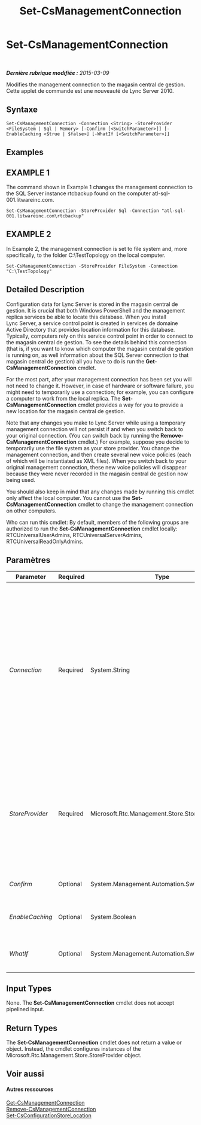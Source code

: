 ﻿---
title: Set-CsManagementConnection
TOCTitle: Set-CsManagementConnection
ms:assetid: f7cf19ba-6c56-4f74-9757-843e1ca0c9a1
ms:mtpsurl: https://technet.microsoft.com/fr-fr/library/Gg413045(v=OCS.15)
ms:contentKeyID: 49299374
ms.date: 05/20/2016
mtps_version: v=OCS.15
ms.translationtype: HT
---

# Set-CsManagementConnection

 

_**Dernière rubrique modifiée :** 2015-03-09_

Modifies the management connection to the magasin central de gestion. Cette applet de commande est une nouveauté de Lync Server 2010.

## Syntaxe

    Set-CsManagementConnection -Connection <String> -StoreProvider <FileSystem | Sql | Memory> [-Confirm [<SwitchParameter>]] [-EnableCaching <$true | $false>] [-WhatIf [<SwitchParameter>]]

## Examples

## EXAMPLE 1

The command shown in Example 1 changes the management connection to the SQL Server instance rtcbackup found on the computer atl-sql-001.litwareinc.com.

    Set-CsManagementConnection -StoreProvider Sql -Connection "atl-sql-001.litwareinc.com\rtcbackup"

## EXAMPLE 2

In Example 2, the management connection is set to file system and, more specifically, to the folder C:\\TestTopology on the local computer.

    Set-CsManagementConnection -StoreProvider FileSystem -Connection "C:\TestTopology"

## Detailed Description

Configuration data for Lync Server is stored in the magasin central de gestion. It is crucial that both Windows PowerShell and the management replica services be able to locate this database. When you install Lync Server, a service control point is created in services de domaine Active Directory that provides location information for this database. Typically, computers rely on this service control point in order to connect to the magasin central de gestion. To see the details behind this connection (that is, if you want to know which computer the magasin central de gestion is running on, as well information about the SQL Server connection to that magasin central de gestion) all you have to do is run the **Get-CsManagementConnection** cmdlet.

For the most part, after your management connection has been set you will not need to change it. However, in case of hardware or software failure, you might need to temporarily use a connection; for example, you can configure a computer to work from the local replica. The **Set-CsManagementConnection** cmdlet provides a way for you to provide a new location for the magasin central de gestion.

Note that any changes you make to Lync Server while using a temporary management connection will not persist if and when you switch back to your original connection. (You can switch back by running the **Remove-CsManagementConnection** cmdlet.) For example, suppose you decide to temporarily use the file system as your store provider. You change the management connection, and then create several new voice policies (each of which will be instantiated as XML files). When you switch back to your original management connection, these new voice policies will disappear because they were never recorded in the magasin central de gestion now being used.

You should also keep in mind that any changes made by running this cmdlet only affect the local computer. You cannot use the **Set-CsManagementConnection** cmdlet to change the management connection on other computers.

Who can run this cmdlet: By default, members of the following groups are authorized to run the **Set-CsManagementConnection** cmdlet locally: RTCUniversalUserAdmins, RTCUniversalServerAdmins, RTCUniversalReadOnlyAdmins.

## Paramètres


<table>
<colgroup>
<col style="width: 25%" />
<col style="width: 25%" />
<col style="width: 25%" />
<col style="width: 25%" />
</colgroup>
<thead>
<tr class="header">
<th>Parameter</th>
<th>Required</th>
<th>Type</th>
<th>Description</th>
</tr>
</thead>
<tbody>
<tr class="odd">
<td><p><em>Connection</em></p></td>
<td><p>Required</p></td>
<td><p>System.String</p></td>
<td><p>Location information for the SQL Server instance or the file system folder being used as the management connection.</p>
<p>For example, if the new management connection is to a SQL Server instance named rtcbackup on the computer atl-sql-001.litwareinc.com then use this syntax: -Connection &quot;atl-sql-001.litwareinc.com\rtcbackup&quot;.</p>
<p>If you want to create a management connection to the folder C:\TestTopology then use this syntax: -Connection &quot;C:\TestTopology&quot;. If the folder does not exist, the <strong>Set-CsManagementConnection</strong> cmdlet will create it.</p></td>
</tr>
<tr class="even">
<td><p><em>StoreProvider</em></p></td>
<td><p>Required</p></td>
<td><p>Microsoft.Rtc.Management.Store.StoreProvider</p></td>
<td><p>Indicates the type of back-end store used for configuration information. To store configuration data in SQL Server, set the StoreProvider like this: -StoreProvider Sql. To store configuration data to the file system, use this syntax: -StoreProvider FileSystem. You should not modify the StoreProvider property unless instructed to do so by Microsoft support personnel.</p></td>
</tr>
<tr class="odd">
<td><p><em>Confirm</em></p></td>
<td><p>Optional</p></td>
<td><p>System.Management.Automation.SwitchParameter</p></td>
<td><p>Vous demande confirmation avant d’exécuter la commande.</p></td>
</tr>
<tr class="even">
<td><p><em>EnableCaching</em></p></td>
<td><p>Optional</p></td>
<td><p>System.Boolean</p></td>
<td><p>When set to True ($True), caching is enabled for the management connection.</p></td>
</tr>
<tr class="odd">
<td><p><em>WhatIf</em></p></td>
<td><p>Optional</p></td>
<td><p>System.Management.Automation.SwitchParameter</p></td>
<td><p>Décrit ce qui se passe si vous exécutez la commande sans l’exécuter réellement.</p></td>
</tr>
</tbody>
</table>


## Input Types

None. The **Set-CsManagementConnection** cmdlet does not accept pipelined input.

## Return Types

The **Set-CsManagementConnection** cmdlet does not return a value or object. Instead, the cmdlet configures instances of the Microsoft.Rtc.Management.Store.StoreProvider object.

## Voir aussi

#### Autres ressources

[Get-CsManagementConnection](get-csmanagementconnection.md)  
[Remove-CsManagementConnection](remove-csmanagementconnection.md)  
[Set-CsConfigurationStoreLocation](set-csconfigurationstorelocation.md)

